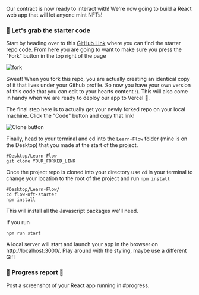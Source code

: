 Our contract is now ready to interact with! We're now going to build a React web app that will let anyone mint NFTs!

### 🤖 Let's grab the starter code
Start by heading over to this [GitHub Link](https://github.com/buildspace/flow-nft-starter) where you can find the starter repo code. From here you are going to want to make sure you press the "Fork" button in the top right of the page

![fork](https://i.imgur.com/qHS38tH.png)

Sweet! When you fork this repo, you are actually creating an identical copy of it that lives under your Github profile. So now you have your own version of this code that you can edit to your hearts content :). This will also come in handy when we are ready to deploy our app to Vercel 🤘.

The final step here is to actually get your newly forked repo on your local machine. Click the "Code" button and copy that link!

![Clone button](https://hackmd.io/_uploads/ByQtxN9K9.png)

Finally, head to your terminal and cd into the `Learn-Flow` folder (mine is on the Desktop) that you made at the start of the project.

```
#Desktop/Learn-Flow
git clone YOUR_FORKED_LINK
```

Once the project repo is cloned into your directory use `cd` in your terminal to change your location to the root of the project and run `npm install`

```
#Desktop/Learn-Flow/
cd flow-nft-starter
npm install
```
This will install all the Javascript packages we'll need.

If you run 
```
npm run start
```

A local server will start and launch your app in the browser on http://localhost:3000/. Play around with the styling, maybe use a different Gif!

### 🚨 Progress report 🚨 
Post a screenshot of your React app running in #progress.